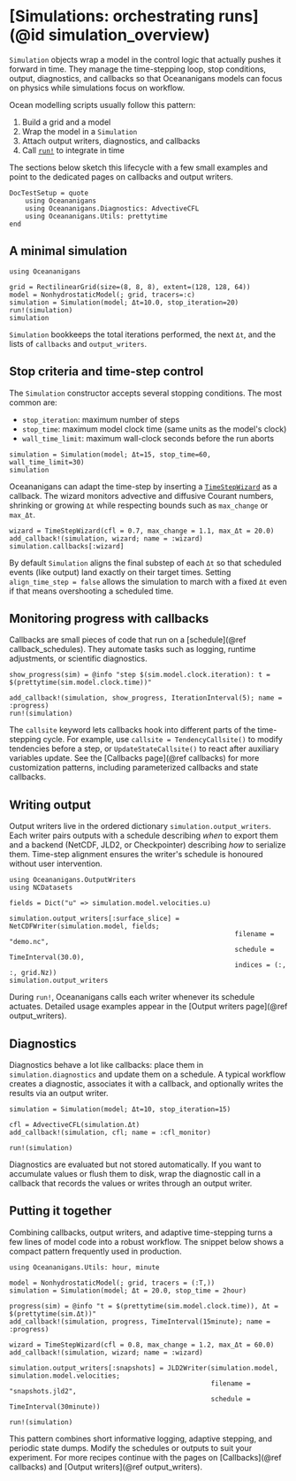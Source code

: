 # [Simulations: orchestrating runs](@id simulation_overview)

`Simulation` objects wrap a model in the control logic that actually pushes it forward in time.
They manage the time-stepping loop, stop conditions, output, diagnostics, and callbacks so that
Oceananigans models can focus on physics while simulations focus on workflow.

Ocean modelling scripts usually follow this pattern:

1. Build a grid and a model
2. Wrap the model in a `Simulation`
3. Attach output writers, diagnostics, and callbacks
4. Call [`run!`](@ref) to integrate in time

The sections below sketch this lifecycle with a few small examples and point to the dedicated
pages on callbacks and output writers.

```@meta
DocTestSetup = quote
    using Oceananigans
    using Oceananigans.Diagnostics: AdvectiveCFL
    using Oceananigans.Utils: prettytime
end
```

## A minimal simulation

```@example simulation_overview
using Oceananigans

grid = RectilinearGrid(size=(8, 8, 8), extent=(128, 128, 64))
model = NonhydrostaticModel(; grid, tracers=:c)
simulation = Simulation(model; Δt=10.0, stop_iteration=20)
run!(simulation)
simulation
```

`Simulation` bookkeeps the total iterations performed, the next `Δt`, and the
lists of `callbacks` and `output_writers`.

## Stop criteria and time-step control

The `Simulation` constructor accepts several stopping conditions. The most common are:

- `stop_iteration`: maximum number of steps
- `stop_time`: maximum model clock time (same units as the model's clock)
- `wall_time_limit`: maximum wall-clock seconds before the run aborts

```@example simulation_overview
simulation = Simulation(model; Δt=15, stop_time=60, wall_time_limit=30)
simulation
```

Oceananigans can adapt the time-step by inserting a [`TimeStepWizard`](@ref) as a callback.
The wizard monitors advective and diffusive Courant numbers, shrinking or growing `Δt` while
respecting bounds such as `max_change` or `max_Δt`.

```@example simulation_overview
wizard = TimeStepWizard(cfl = 0.7, max_change = 1.1, max_Δt = 20.0)
add_callback!(simulation, wizard; name = :wizard)
simulation.callbacks[:wizard]
```

By default `Simulation` aligns the final substep of each `Δt` so that scheduled events (like
output) land exactly on their target times. Setting `align_time_step = false` allows the
simulation to march with a fixed `Δt` even if that means overshooting a scheduled time.

## Monitoring progress with callbacks

Callbacks are small pieces of code that run on a [schedule](@ref callback_schedules).
They automate tasks such as logging, runtime adjustments, or scientific diagnostics.

```@example simulation_overview
show_progress(sim) = @info "step $(sim.model.clock.iteration): t = $(prettytime(sim.model.clock.time))"

add_callback!(simulation, show_progress, IterationInterval(5); name = :progress)
run!(simulation)
```

The `callsite` keyword lets callbacks hook into different parts of the time-stepping cycle.
For example, use `callsite = TendencyCallsite()` to modify tendencies before a step, or
`UpdateStateCallsite()` to react after auxiliary variables update. See the [Callbacks page](@ref callbacks)
for more customization patterns, including parameterized callbacks and state callbacks.

## Writing output

Output writers live in the ordered dictionary `simulation.output_writers`. Each writer pairs
outputs with a schedule describing _when_ to export them and a backend (NetCDF, JLD2, or
Checkpointer) describing _how_ to serialize them. Time-step alignment ensures the writer's
schedule is honoured without user intervention.

```@example simulation_overview
using Oceananigans.OutputWriters
using NCDatasets

fields = Dict("u" => simulation.model.velocities.u)

simulation.output_writers[:surface_slice] = NetCDFWriter(simulation.model, fields;
                                                         filename = "demo.nc",
                                                         schedule = TimeInterval(30.0),
                                                         indices = (:, :, grid.Nz))
simulation.output_writers
```

During `run!`, Oceananigans calls each writer whenever its schedule actuates. Detailed usage
examples appear in the [Output writers page](@ref output_writers).

## Diagnostics

Diagnostics behave a lot like callbacks: place them in `simulation.diagnostics` and update them
on a schedule. A typical workflow creates a diagnostic, associates it with a callback, and
optionally writes the results via an output writer.

```@example simulation_overview
simulation = Simulation(model; Δt=10, stop_iteration=15)

cfl = AdvectiveCFL(simulation.Δt)
add_callback!(simulation, cfl; name = :cfl_monitor)

run!(simulation)
```

Diagnostics are evaluated but not stored automatically. If you want to accumulate values or
flush them to disk, wrap the diagnostic call in a callback that records the values or writes
through an output writer.

## Putting it together

Combining callbacks, output writers, and adaptive time-stepping turns a few lines of model code
into a robust workflow. The snippet below shows a compact pattern frequently used in production.

```@example simulation_overview
using Oceananigans.Utils: hour, minute

model = NonhydrostaticModel(; grid, tracers = (:T,))
simulation = Simulation(model; Δt = 20.0, stop_time = 2hour)

progress(sim) = @info "t = $(prettytime(sim.model.clock.time)), Δt = $(prettytime(sim.Δt))"
add_callback!(simulation, progress, TimeInterval(15minute); name = :progress)

wizard = TimeStepWizard(cfl = 0.8, max_change = 1.2, max_Δt = 60.0)
add_callback!(simulation, wizard; name = :wizard)

simulation.output_writers[:snapshots] = JLD2Writer(simulation.model, simulation.model.velocities;
                                                   filename = "snapshots.jld2",
                                                   schedule = TimeInterval(30minute))

run!(simulation)
```

This pattern combines short informative logging, adaptive stepping, and periodic state dumps.
Modify the schedules or outputs to suit your experiment. For more recipes continue with the
pages on [Callbacks](@ref callbacks) and [Output writers](@ref output_writers).
